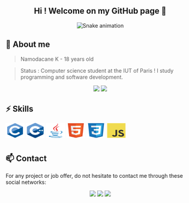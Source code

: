 <h2 align="center">Hi ! Welcome on my GitHub page 👋</h2>

<!--
- 🔭 I’m currently working on ...
- 🌱 I’m currently learning ...
- 👯 I’m looking to collaborate on ...
- 🤔 I’m looking for help with ...
- 💬 Ask me about ...
- 📫 How to reach me: ...
- 😄 Pronouns: ...
- ⚡ Fun fact: ...
-->
<div align="center">
  
 ![Snake animation](https://github.com/Namo-k/Namo-k/blob/output/github-contribution-grid-snake.svg)
  
</div>

## 💬 About me

>Namodacane K - 18 years old

>Status : Computer science student at the IUT of Paris ! I study programming and software development.

<div align="center" >
  <img height="160em" src="https://github-readme-stats-sigma-five.vercel.app/api?username=namo-k&show_icons=true&theme=gotham&include_all_commits=true&count_private=true"/>
  <img height="160em" src="https://github-readme-stats-sigma-five.vercel.app/api/top-langs/?username=namo-k&layout=compact&lang_count=32&theme=gotham"/>
</div>

## ⚡ Skills
<div style="display: inline_block;">
    <img align="center" alt="C-icon" height="40" width="50" src="https://raw.githubusercontent.com/devicons/devicon/master/icons/c/c-original.svg">
    <img align="center" alt="Cplusplus-icon" height="40" width="50" src="https://raw.githubusercontent.com/devicons/devicon/master/icons/cplusplus/cplusplus-original.svg">
    <img align="center" alt="Cplusplus-icon" height="40" width="50" src="https://raw.githubusercontent.com/devicons/devicon/master/icons/java/java-original.svg">
    <img align="center" alt="HTML-icon" height="40" width="50" src="https://raw.githubusercontent.com/devicons/devicon/master/icons/html5/html5-original.svg">
    <img align="center" alt="CSS-icon" height="40" width="50" src="https://raw.githubusercontent.com/devicons/devicon/master/icons/css3/css3-original.svg">
    <img align="center" alt="C-icon" height="40" width="50" src="https://raw.githubusercontent.com/devicons/devicon/master/icons/javascript/javascript-original.svg">
</div>

#

## 📫 Contact
For any project or job offer, do not hesitate to contact me through these social networks:
<div style="display: inline_block;" align="center">
  <a href="https://www.linkedin.com/in/namodacane-kaliamoorthy" target="_blank"><img src="https://img.shields.io/badge/LinkedIn-0077B5?style=for-the-badge&logo=linkedin&logoColor=white" target="_blank"></a>
  <a href="mailto:kalia.namodacane@gmail.com" target="_blank"><img src="https://img.shields.io/badge/Gmail-D14836?style=for-the-badge&logo=gmail&logoColor=white" target="_blank"></a>
  <a href="https://discord.gg/rAhaf6zvc4" target="_blank"><img src="https://img.shields.io/badge/Discord-7289DA?style=for-the-badge&logo=discord&logoColor=white" target="_blank"></a>

</div>

